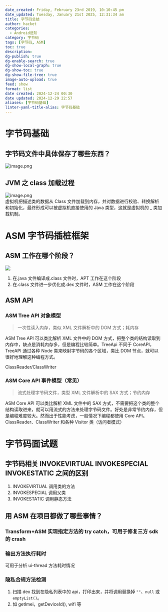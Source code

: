 ```yaml
---
date_created: Friday, February 23rd 2019, 10:10:45 pm
date_updated: Tuesday, January 21st 2025, 12:31:34 am
title: 字节码总结
author: hacket
categories:
  - Android进阶
category: 字节码
tags: [字节码, ASM]
toc: true
description: 
dg-publish: true
dg-enable-search: true
dg-show-local-graph: true
dg-show-toc: true
dg-show-file-tree: true
image-auto-upload: true
feed: show
format: list
date created: 2024-12-24 00:30
date updated: 2024-12-29 22:57
aliases: [字节码基础]
linter-yaml-title-alias: 字节码基础
---
```


# 字节码基础

## 字节码文件中具体保存了哪些东西？

![image.png](https://cdn.nlark.com/yuque/0/2022/png/694278/1654448389750-092be6bf-a6b0-4114-98e5-4fb61930eb10.png#averageHue=%23f6f6f6&clientId=ud4d60f4f-e76f-4&from=paste&height=365&id=u7df2f25a&originHeight=956&originWidth=1125&originalType=binary&ratio=1&rotation=0&showTitle=false&size=76299&status=done&style=none&taskId=u46e467c3-0102-4419-8fb3-0294b57a497&title=&width=429)

## JVM 之 class 加载过程

![image.png](https://cdn.nlark.com/yuque/0/2022/png/694278/1654966674219-a08d79be-4dae-4867-abd3-ed2084167661.png#averageHue=%23fafafa&clientId=uf9aca7f5-fdec-4&from=paste&height=155&id=u766e4ce2&originHeight=420&originWidth=1170&originalType=binary&ratio=1&rotation=0&showTitle=false&size=63475&status=done&style=none&taskId=u39092600-7d2f-4c25-80e0-bc81e839c68&title=&width=431)<br />虚拟机把描述类的数据从 Class 文件加载到内存，并对数据进行校验、转换解析和初始化，最终形成可以被虚拟机直接使用的 Java 类型，这就是虚拟机的 _ 类加载机制。

# ASM 字节码插桩框架

## ASM 工作在哪个阶段？

![](https://cdn.nlark.com/yuque/0/2022/webp/694278/1658756875783-1ce3b265-5340-4de2-a00d-df3aa222efb0.webp#averageHue=%2358473b&clientId=u41c94535-544e-4&from=paste&id=u8acdccc9&originHeight=398&originWidth=1033&originalType=url&ratio=1&rotation=0&showTitle=false&status=done&style=none&taskId=uaac86da5-f932-4bcc-8a5e-1714893f0b4&title=)

1. 在.java 文件编译成.class 文件时，APT 工作在这个阶段
2. 在.class 文件进一步优化成.dex 文件时，ASM 工作在这个阶段

## ASM API

### ASM Tree API 对象模型

> 一次性读入内存，类似 XML 文件解析中的 DOM 方式；耗内存

ASM Tree API 可以类比解析 XML 文件中的 DOM 方式，把整个类的结构读取到内存中，缺点是消耗内存多，但是编程比较简单。TreeApi 不同于 CoreAPI，TreeAPI 通过各种 Node 类来映射字节码的各个区域，类比 DOM 节点，就可以很好地理解这种编程方式。

ClassReader/ClassWriter

### ASM Core API 事件模型（常见）

> 流式处理字节码文件，类型 XML 文件解析中的 SAX 方式；节约内存

ASM Core API 可以类比解析 XML 文件中的 SAX 方式，不需要把这个类的整个结构读取进来，就可以用流式的方法来处理字节码文件。好处是非常节约内存，但是编程难度较大。然而出于性能考虑，一般情况下编程都使用 Core API。<br />ClassReader、ClassWriter 和各种 Visitor 类（访问者模式）

# 字节码面试题

## 字节码相关 INVOKEVIRTUAL INVOKESPECIAL INVOKESTATIC 之间的区别

1. INVOKEVIRTUAL 调用类的方法
2. INVOKESPECIAL 调用父类
3. INVOKESTATIC 调用静态方法

## 用 ASM 在项目都做了哪些事情？

### Transform+ASM 实现指定方法的 try catch，可用于修复三方 sdk 的 crash

### 输出方法执行耗时

可用于分析 ui-thread 方法耗时情况

### 隐私合规方法检测

1. 扫描 dex 找到在隐私列表中的 api，打印出来，并将调用替换掉 `""`、`null` 或 `emptyList()`。
2. 如 getImei，getDeviceId(), wifi 等
